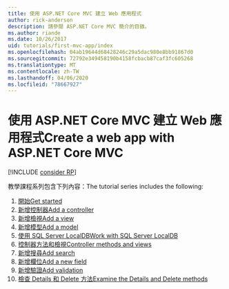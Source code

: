 ```yaml
---
title: 使用 ASP.NET Core MVC 建立 Web 應用程式
author: rick-anderson
description: 請參閱 ASP.NET Core MVC 簡介的目錄。
ms.author: riande
ms.date: 10/26/2017
uid: tutorials/first-mvc-app/index
ms.openlocfilehash: 04ab19644d68428246c29a5dac980e8bb91867d0
ms.sourcegitcommit: 72792e349458190b4158fcbacb87caf3fc605268
ms.translationtype: MT
ms.contentlocale: zh-TW
ms.lasthandoff: 04/06/2020
ms.locfileid: "78667927"
---
```

# <a name="create-a-web-app-with-aspnet-core-mvc"></a><span data-ttu-id="b32b4-103">使用 ASP.NET Core MVC 建立 Web 應用程式</span><span class="sxs-lookup"><span data-stu-id="b32b4-103">Create a web app with ASP.NET Core MVC</span></span>

[!INCLUDE [consider RP](~/includes/razor.md)]

<span data-ttu-id="b32b4-104">教學課程系列包含下列內容：</span><span class="sxs-lookup"><span data-stu-id="b32b4-104">The tutorial series includes the following:</span></span>

1. [<span data-ttu-id="b32b4-105">開始</span><span class="sxs-lookup"><span data-stu-id="b32b4-105">Get started</span></span>](start-mvc.md)
1. [<span data-ttu-id="b32b4-106">新增控制器</span><span class="sxs-lookup"><span data-stu-id="b32b4-106">Add a controller</span></span>](adding-controller.md)
1. [<span data-ttu-id="b32b4-107">新增檢視</span><span class="sxs-lookup"><span data-stu-id="b32b4-107">Add a view</span></span>](adding-view.md)
1. [<span data-ttu-id="b32b4-108">新增模型</span><span class="sxs-lookup"><span data-stu-id="b32b4-108">Add a model</span></span>](adding-model.md)
1. [<span data-ttu-id="b32b4-109">使用 SQL Server LocalDB</span><span class="sxs-lookup"><span data-stu-id="b32b4-109">Work with SQL Server LocalDB</span></span>](working-with-sql.md)
1. [<span data-ttu-id="b32b4-110">控制器方法和檢視</span><span class="sxs-lookup"><span data-stu-id="b32b4-110">Controller methods and views</span></span>](controller-methods-views.md)
1. [<span data-ttu-id="b32b4-111">新增搜尋</span><span class="sxs-lookup"><span data-stu-id="b32b4-111">Add search</span></span>](search.md)
1. [<span data-ttu-id="b32b4-112">新增欄位</span><span class="sxs-lookup"><span data-stu-id="b32b4-112">Add a new field</span></span>](new-field.md)
1. [<span data-ttu-id="b32b4-113">新增驗證</span><span class="sxs-lookup"><span data-stu-id="b32b4-113">Add validation</span></span>](validation.md)
1. [<span data-ttu-id="b32b4-114">檢查 Details 和 Delete 方法</span><span class="sxs-lookup"><span data-stu-id="b32b4-114">Examine the Details and Delete methods</span></span>](details.md)
